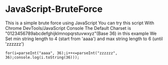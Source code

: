 # JavaScript-BruteForce

This is a simple brute force using JavaScript
You can try this script With Chrome DevTools/JavaScript Console
The Default Charset is "0123456789abcdefghijklmnopqrstuvwxyz"(Base 36)
in this example We Set min string length to 4 (start from 'aaaa') and max string length to 6 (until 'zzzzzz')

<code>for(i=parseInt("aaaa", 36);i++<=parseInt("zzzzzz", 36);console.log(i.toString(36)));</code>
